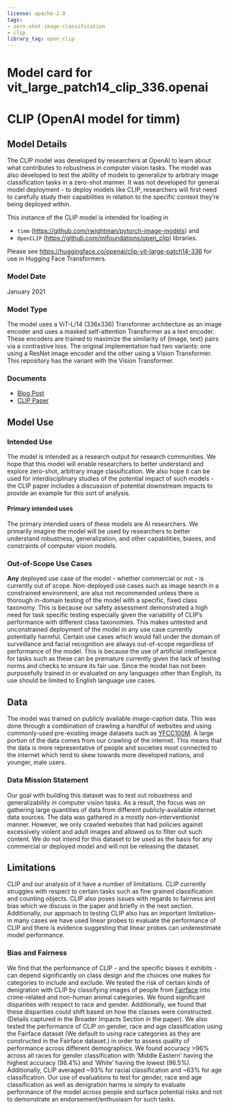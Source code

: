 ```yaml
---
license: apache-2.0
tags:
- zero-shot-image-classification
- clip
library_tag: open_clip
---
```

# Model card for vit_large_patch14_clip_336.openai


# CLIP (OpenAI model for timm)

## Model Details
The CLIP model was developed by researchers at OpenAI to learn about what contributes to robustness in computer vision tasks. The model was also developed to test the ability of models to generalize to arbitrary image classification tasks in a zero-shot manner. It was not developed for general model deployment - to deploy models like CLIP, researchers will first need to carefully study their capabilities in relation to the specific context they’re being deployed within.

This instance of the CLIP model is intended for loading in 
* `timm` (https://github.com/rwightman/pytorch-image-models) and 
* `OpenCLIP` (https://github.com/mlfoundations/open_clip) libraries.

Please see https://huggingface.co/openai/clip-vit-large-patch14-336 for use in Hugging Face Transformers. 

### Model Date
January 2021

### Model Type
The model uses a ViT-L/14 (336x336) Transformer architecture as an image encoder and uses a masked self-attention Transformer as a text encoder. These encoders are trained to maximize the similarity of (image, text) pairs via a contrastive loss. 
The original implementation had two variants: one using a ResNet image encoder and the other using a Vision Transformer. This repository has the variant with the Vision Transformer.

### Documents
- [Blog Post](https://openai.com/blog/clip/)
- [CLIP Paper](https://arxiv.org/abs/2103.00020)

## Model Use

### Intended Use
The model is intended as a research output for research communities. We hope that this model will enable researchers to better understand and explore zero-shot, arbitrary image classification. We also hope it can be used for interdisciplinary studies of the potential impact of such models - the CLIP paper includes a discussion of potential downstream impacts to provide an example for this sort of analysis.

#### Primary intended uses
The primary intended users of these models are AI researchers.
We primarily imagine the model will be used by researchers to better understand robustness, generalization, and other capabilities, biases, and constraints of computer vision models.

### Out-of-Scope Use Cases
**Any** deployed use case of the model - whether commercial or not - is currently out of scope. Non-deployed use cases such as image search in a constrained environment, are also not recommended unless there is thorough in-domain testing of the model with a specific, fixed class taxonomy. This is because our safety assessment demonstrated a high need for task specific testing especially given the variability of CLIP’s performance with different class taxonomies. This makes untested and unconstrained deployment of the model in any use case currently potentially harmful. 
Certain use cases which would fall under the domain of surveillance and facial recognition are always out-of-scope regardless of performance of the model. This is because the use of artificial intelligence for tasks such as these can be premature currently given the lack of testing norms and checks to ensure its fair use.
Since the model has not been purposefully trained in or evaluated on any languages other than English, its use should be limited to English language use cases.

## Data
The model was trained on publicly available image-caption data. This was done through a combination of crawling a handful of websites and using commonly-used pre-existing image datasets such as [YFCC100M](http://projects.dfki.uni-kl.de/yfcc100m/). A large portion of the data comes from our crawling of the internet. This means that the data is more representative of people and societies most connected to the internet which tend to skew towards more developed nations, and younger, male users.

### Data Mission Statement
Our goal with building this dataset was to test out robustness and generalizability in computer vision tasks. As a result, the focus was on gathering large quantities of data from different publicly-available internet data sources. The data was gathered in a mostly non-interventionist manner. However, we only crawled websites that had policies against excessively violent and adult images and allowed us to filter out such content. We do not intend for this dataset to be used as the basis for any commercial or deployed model and will not be releasing the dataset.

## Limitations
CLIP and our analysis of it have a number of limitations. CLIP currently struggles with respect to certain tasks such as fine grained classification and counting objects. CLIP also poses issues with regards to fairness and bias which we discuss in the paper and briefly in the next section. Additionally, our approach to testing CLIP also has an important limitation- in many cases we have used linear probes to evaluate the performance of CLIP and there is evidence suggesting that linear probes can underestimate model performance.

### Bias and Fairness
We find that the performance of CLIP - and the specific biases it exhibits - can depend significantly on class design and the choices one makes for categories to include and exclude. We tested the risk of certain kinds of denigration with CLIP by classifying images of people from [Fairface](https://arxiv.org/abs/1908.04913) into crime-related and non-human animal categories. We found significant disparities with respect to race and gender. Additionally, we found that these disparities could shift based on how the classes were constructed. (Details captured in the Broader Impacts Section in the paper).
We also tested the performance of CLIP on gender, race and age classification using the Fairface dataset (We default to using race categories as they are constructed in the Fairface dataset.) in order to assess quality of performance across different demographics. We found accuracy >96% across all races for gender classification with ‘Middle Eastern’ having the highest accuracy (98.4%) and ‘White’ having the lowest (96.5%). Additionally, CLIP averaged ~93% for racial classification and ~63% for age classification. Our use of evaluations to test for gender, race and age classification as well as denigration harms is simply to evaluate performance of the model across people and surface potential risks and not to demonstrate an endorsement/enthusiasm for such tasks.
